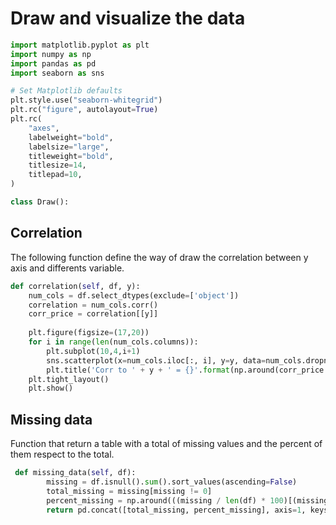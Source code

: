 # Draw and visualize the data

```python
import matplotlib.pyplot as plt
import numpy as np
import pandas as pd
import seaborn as sns

# Set Matplotlib defaults
plt.style.use("seaborn-whitegrid")
plt.rc("figure", autolayout=True)
plt.rc(
    "axes",
    labelweight="bold",
    labelsize="large",
    titleweight="bold",
    titlesize=14,
    titlepad=10,
)

class Draw():
```

## Correlation

The following function define the way of draw the correlation between y axis and differents variable.

```python
def correlation(self, df, y):
    num_cols = df.select_dtypes(exclude=['object'])
    correlation = num_cols.corr()
    corr_price = correlation[[y]]
    
    plt.figure(figsize=(17,20))
    for i in range(len(num_cols.columns)):
        plt.subplot(10,4,i+1)
        sns.scatterplot(x=num_cols.iloc[:, i], y=y, data=num_cols.dropna())
        plt.title('Corr to ' + y + ' = {}'.format(np.around(corr_price.iloc[i, 0], decimals=2)))
    plt.tight_layout()
    plt.show()
```

## Missing data

Function that return a table with a total of missing values and the percent of them respect to the total. 

```python
 def missing_data(self, df):
        missing = df.isnull().sum().sort_values(ascending=False)
        total_missing = missing[missing != 0]
        percent_missing = np.around(((missing / len(df) * 100)[(missing / len(df) * 100) != 0]), decimals=2)
        return pd.concat([total_missing, percent_missing], axis=1, keys = ['Total', 'Percent'])
```